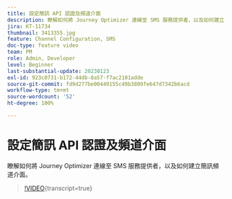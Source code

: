 ```yaml
---
title: 設定簡訊 API 認證及頻道介面
description: 瞭解如何將 Journey Optimizer 連線至 SMS 服務提供者，以及如何建立簡訊頻道介面。
jira: KT-11734
thumbnail: 3413355.jpg
feature: Channel Configuration, SMS
doc-type: feature video
team: PM
role: Admin, Developer
level: Beginner
last-substantial-update: 20230123
exl-id: 923c0731-b172-44db-8a57-f7ac2101adde
source-git-commit: fd9d277be00449155c49b3809fe647d7342b6acd
workflow-type: tm+mt
source-wordcount: '52'
ht-degree: 100%

---
```


# 設定簡訊 API 認證及頻道介面

瞭解如何將 Journey Optimizer 連線至 SMS 服務提供者，以及如何建立簡訊頻道介面。

>[!VIDEO](https://video.tv.adobe.com/v/3413355?quality=12&learn=on){transcript=true}
